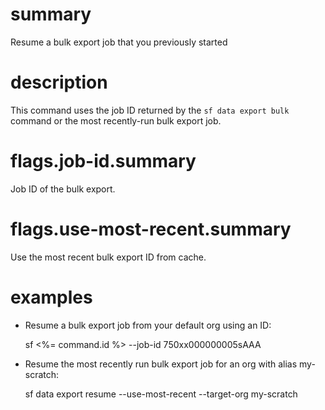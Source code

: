 # summary

Resume a bulk export job that you previously started

# description

This command uses the job ID returned by the `sf data export bulk` command or the most recently-run bulk export job.

# flags.job-id.summary

Job ID of the bulk export.

# flags.use-most-recent.summary

Use the most recent bulk export ID from cache.

# examples

- Resume a bulk export job from your default org using an ID:

  sf <%= command.id %> --job-id 750xx000000005sAAA

- Resume the most recently run bulk export job for an org with alias my-scratch:

  sf data export resume --use-most-recent --target-org my-scratch
